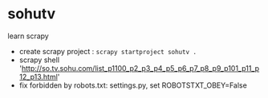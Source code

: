 # sohutv
learn scrapy

- create scrapy project : `scrapy startproject sohutv .`
- scrapy shell 'http://so.tv.sohu.com/list_p1100_p2_p3_p4_p5_p6_p7_p8_p9_p101_p11_p12_p13.html'
- fix forbidden by robots.txt: settings.py, set ROBOTSTXT_OBEY=False

